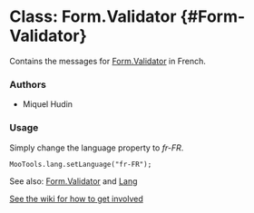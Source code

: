 Class: Form.Validator {#Form-Validator}
=====================================

Contains the messages for [Form.Validator][] in French.

### Authors

* Miquel Hudin

### Usage

Simply change the language property to *fr-FR*.

	MooTools.lang.setLanguage("fr-FR");

See also: [Form.Validator][] and [Lang][]

[See the wiki for how to get involved](http://wiki.github.com/mootools/mootools-more)

[Form.Validator]: http://www.mootools.net/docs/more/Forms/Form.Validator#Form-Validator
[Lang]: http://www.mootools.net/docs/more/Core/Lang